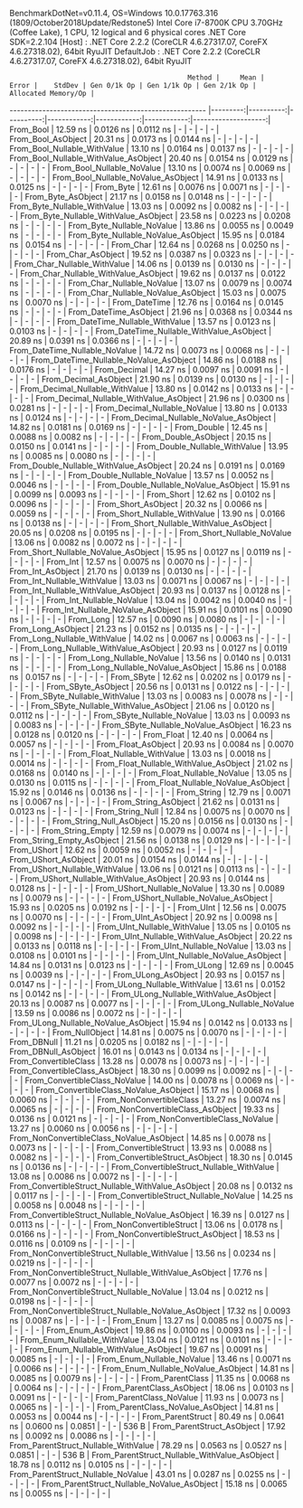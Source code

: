 
BenchmarkDotNet=v0.11.4, OS=Windows 10.0.17763.316 (1809/October2018Update/Redstone5)
Intel Core i7-8700K CPU 3.70GHz (Coffee Lake), 1 CPU, 12 logical and 6 physical cores
.NET Core SDK=2.2.104
  [Host]     : .NET Core 2.2.2 (CoreCLR 4.6.27317.07, CoreFX 4.6.27318.02), 64bit RyuJIT
  DefaultJob : .NET Core 2.2.2 (CoreCLR 4.6.27317.07, CoreFX 4.6.27318.02), 64bit RyuJIT


                                                Method |     Mean |     Error |    StdDev | Gen 0/1k Op | Gen 1/1k Op | Gen 2/1k Op | Allocated Memory/Op |
------------------------------------------------------ |---------:|----------:|----------:|------------:|------------:|------------:|--------------------:|
                                             From_Bool | 12.59 ns | 0.0126 ns | 0.0112 ns |           - |           - |           - |                   - |
                                    From_Bool_AsObject | 20.31 ns | 0.0173 ns | 0.0144 ns |           - |           - |           - |                   - |
                          From_Bool_Nullable_WithValue | 13.10 ns | 0.0164 ns | 0.0137 ns |           - |           - |           - |                   - |
                 From_Bool_Nullable_WithValue_AsObject | 20.40 ns | 0.0154 ns | 0.0129 ns |           - |           - |           - |                   - |
                            From_Bool_Nullable_NoValue | 13.10 ns | 0.0074 ns | 0.0069 ns |           - |           - |           - |                   - |
                   From_Bool_Nullable_NoValue_AsObject | 14.91 ns | 0.0133 ns | 0.0125 ns |           - |           - |           - |                   - |
                                             From_Byte | 12.61 ns | 0.0076 ns | 0.0071 ns |           - |           - |           - |                   - |
                                    From_Byte_AsObject | 21.17 ns | 0.0158 ns | 0.0148 ns |           - |           - |           - |                   - |
                          From_Byte_Nullable_WithValue | 13.03 ns | 0.0092 ns | 0.0082 ns |           - |           - |           - |                   - |
                 From_Byte_Nullable_WithValue_AsObject | 23.58 ns | 0.0223 ns | 0.0208 ns |           - |           - |           - |                   - |
                            From_Byte_Nullable_NoValue | 13.86 ns | 0.0055 ns | 0.0049 ns |           - |           - |           - |                   - |
                   From_Byte_Nullable_NoValue_AsObject | 15.95 ns | 0.0184 ns | 0.0154 ns |           - |           - |           - |                   - |
                                             From_Char | 12.64 ns | 0.0268 ns | 0.0250 ns |           - |           - |           - |                   - |
                                    From_Char_AsObject | 19.52 ns | 0.0387 ns | 0.0323 ns |           - |           - |           - |                   - |
                          From_Char_Nullable_WithValue | 14.06 ns | 0.0139 ns | 0.0130 ns |           - |           - |           - |                   - |
                 From_Char_Nullable_WithValue_AsObject | 19.62 ns | 0.0137 ns | 0.0122 ns |           - |           - |           - |                   - |
                            From_Char_Nullable_NoValue | 13.07 ns | 0.0079 ns | 0.0074 ns |           - |           - |           - |                   - |
                   From_Char_Nullable_NoValue_AsObject | 15.03 ns | 0.0075 ns | 0.0070 ns |           - |           - |           - |                   - |
                                         From_DateTime | 12.76 ns | 0.0164 ns | 0.0145 ns |           - |           - |           - |                   - |
                                From_DateTime_AsObject | 21.96 ns | 0.0368 ns | 0.0344 ns |           - |           - |           - |                   - |
                      From_DateTime_Nullable_WithValue | 13.57 ns | 0.0123 ns | 0.0103 ns |           - |           - |           - |                   - |
             From_DateTime_Nullable_WithValue_AsObject | 20.89 ns | 0.0391 ns | 0.0366 ns |           - |           - |           - |                   - |
                        From_DateTime_Nullable_NoValue | 14.72 ns | 0.0073 ns | 0.0068 ns |           - |           - |           - |                   - |
               From_DateTime_Nullable_NoValue_AsObject | 14.86 ns | 0.0188 ns | 0.0176 ns |           - |           - |           - |                   - |
                                          From_Decimal | 14.27 ns | 0.0097 ns | 0.0091 ns |           - |           - |           - |                   - |
                                 From_Decimal_AsObject | 21.90 ns | 0.0139 ns | 0.0130 ns |           - |           - |           - |                   - |
                       From_Decimal_Nullable_WithValue | 13.80 ns | 0.0142 ns | 0.0133 ns |           - |           - |           - |                   - |
              From_Decimal_Nullable_WithValue_AsObject | 21.96 ns | 0.0300 ns | 0.0281 ns |           - |           - |           - |                   - |
                         From_Decimal_Nullable_NoValue | 13.80 ns | 0.0133 ns | 0.0124 ns |           - |           - |           - |                   - |
                From_Decimal_Nullable_NoValue_AsObject | 14.82 ns | 0.0181 ns | 0.0169 ns |           - |           - |           - |                   - |
                                           From_Double | 12.45 ns | 0.0088 ns | 0.0082 ns |           - |           - |           - |                   - |
                                  From_Double_AsObject | 20.15 ns | 0.0150 ns | 0.0141 ns |           - |           - |           - |                   - |
                        From_Double_Nullable_WithValue | 13.95 ns | 0.0085 ns | 0.0080 ns |           - |           - |           - |                   - |
               From_Double_Nullable_WithValue_AsObject | 20.24 ns | 0.0191 ns | 0.0169 ns |           - |           - |           - |                   - |
                          From_Double_Nullable_NoValue | 13.57 ns | 0.0052 ns | 0.0046 ns |           - |           - |           - |                   - |
                 From_Double_Nullable_NoValue_AsObject | 15.91 ns | 0.0099 ns | 0.0093 ns |           - |           - |           - |                   - |
                                            From_Short | 12.62 ns | 0.0102 ns | 0.0096 ns |           - |           - |           - |                   - |
                                   From_Short_AsObject | 20.32 ns | 0.0066 ns | 0.0059 ns |           - |           - |           - |                   - |
                         From_Short_Nullable_WithValue | 13.90 ns | 0.0166 ns | 0.0138 ns |           - |           - |           - |                   - |
                From_Short_Nullable_WithValue_AsObject | 20.05 ns | 0.0208 ns | 0.0195 ns |           - |           - |           - |                   - |
                           From_Short_Nullable_NoValue | 13.06 ns | 0.0082 ns | 0.0072 ns |           - |           - |           - |                   - |
                  From_Short_Nullable_NoValue_AsObject | 15.95 ns | 0.0127 ns | 0.0119 ns |           - |           - |           - |                   - |
                                              From_Int | 12.57 ns | 0.0075 ns | 0.0070 ns |           - |           - |           - |                   - |
                                     From_Int_AsObject | 21.70 ns | 0.0139 ns | 0.0130 ns |           - |           - |           - |                   - |
                           From_Int_Nullable_WithValue | 13.03 ns | 0.0071 ns | 0.0067 ns |           - |           - |           - |                   - |
                  From_Int_Nullable_WithValue_AsObject | 20.93 ns | 0.0137 ns | 0.0128 ns |           - |           - |           - |                   - |
                             From_Int_Nullable_NoValue | 13.04 ns | 0.0042 ns | 0.0040 ns |           - |           - |           - |                   - |
                    From_Int_Nullable_NoValue_AsObject | 15.91 ns | 0.0101 ns | 0.0090 ns |           - |           - |           - |                   - |
                                             From_Long | 12.57 ns | 0.0090 ns | 0.0080 ns |           - |           - |           - |                   - |
                                    From_Long_AsObject | 21.23 ns | 0.0152 ns | 0.0135 ns |           - |           - |           - |                   - |
                          From_Long_Nullable_WithValue | 14.02 ns | 0.0067 ns | 0.0063 ns |           - |           - |           - |                   - |
                 From_Long_Nullable_WithValue_AsObject | 20.93 ns | 0.0127 ns | 0.0119 ns |           - |           - |           - |                   - |
                            From_Long_Nullable_NoValue | 13.56 ns | 0.0140 ns | 0.0131 ns |           - |           - |           - |                   - |
                   From_Long_Nullable_NoValue_AsObject | 15.86 ns | 0.0188 ns | 0.0157 ns |           - |           - |           - |                   - |
                                            From_SByte | 12.62 ns | 0.0202 ns | 0.0179 ns |           - |           - |           - |                   - |
                                   From_SByte_AsObject | 20.56 ns | 0.0131 ns | 0.0122 ns |           - |           - |           - |                   - |
                         From_SByte_Nullable_WithValue | 13.03 ns | 0.0083 ns | 0.0078 ns |           - |           - |           - |                   - |
                From_SByte_Nullable_WithValue_AsObject | 21.06 ns | 0.0120 ns | 0.0112 ns |           - |           - |           - |                   - |
                           From_SByte_Nullable_NoValue | 13.03 ns | 0.0093 ns | 0.0083 ns |           - |           - |           - |                   - |
                  From_SByte_Nullable_NoValue_AsObject | 16.23 ns | 0.0128 ns | 0.0120 ns |           - |           - |           - |                   - |
                                            From_Float | 12.40 ns | 0.0064 ns | 0.0057 ns |           - |           - |           - |                   - |
                                   From_Float_AsObject | 20.93 ns | 0.0084 ns | 0.0070 ns |           - |           - |           - |                   - |
                         From_Float_Nullable_WithValue | 13.03 ns | 0.0018 ns | 0.0014 ns |           - |           - |           - |                   - |
                From_Float_Nullable_WithValue_AsObject | 21.02 ns | 0.0168 ns | 0.0140 ns |           - |           - |           - |                   - |
                           From_Float_Nullable_NoValue | 13.05 ns | 0.0130 ns | 0.0115 ns |           - |           - |           - |                   - |
                  From_Float_Nullable_NoValue_AsObject | 15.92 ns | 0.0146 ns | 0.0136 ns |           - |           - |           - |                   - |
                                           From_String | 12.79 ns | 0.0071 ns | 0.0067 ns |           - |           - |           - |                   - |
                                  From_String_AsObject | 21.62 ns | 0.0131 ns | 0.0123 ns |           - |           - |           - |                   - |
                                      From_String_Null | 12.84 ns | 0.0075 ns | 0.0070 ns |           - |           - |           - |                   - |
                             From_String_Null_AsObject | 15.20 ns | 0.0156 ns | 0.0130 ns |           - |           - |           - |                   - |
                                     From_String_Empty | 12.59 ns | 0.0079 ns | 0.0074 ns |           - |           - |           - |                   - |
                            From_String_Empty_AsObject | 21.56 ns | 0.0138 ns | 0.0129 ns |           - |           - |           - |                   - |
                                           From_UShort | 12.62 ns | 0.0059 ns | 0.0052 ns |           - |           - |           - |                   - |
                                  From_UShort_AsObject | 20.01 ns | 0.0154 ns | 0.0144 ns |           - |           - |           - |                   - |
                        From_UShort_Nullable_WithValue | 13.06 ns | 0.0121 ns | 0.0113 ns |           - |           - |           - |                   - |
               From_UShort_Nullable_WithValue_AsObject | 20.93 ns | 0.0144 ns | 0.0128 ns |           - |           - |           - |                   - |
                          From_UShort_Nullable_NoValue | 13.30 ns | 0.0089 ns | 0.0079 ns |           - |           - |           - |                   - |
                 From_UShort_Nullable_NoValue_AsObject | 15.93 ns | 0.0205 ns | 0.0192 ns |           - |           - |           - |                   - |
                                             From_UInt | 12.56 ns | 0.0075 ns | 0.0070 ns |           - |           - |           - |                   - |
                                    From_UInt_AsObject | 20.92 ns | 0.0098 ns | 0.0092 ns |           - |           - |           - |                   - |
                          From_UInt_Nullable_WithValue | 13.05 ns | 0.0105 ns | 0.0098 ns |           - |           - |           - |                   - |
                 From_UInt_Nullable_WithValue_AsObject | 20.22 ns | 0.0133 ns | 0.0118 ns |           - |           - |           - |                   - |
                            From_UInt_Nullable_NoValue | 13.03 ns | 0.0108 ns | 0.0101 ns |           - |           - |           - |                   - |
                   From_UInt_Nullable_NoValue_AsObject | 14.84 ns | 0.0131 ns | 0.0123 ns |           - |           - |           - |                   - |
                                            From_ULong | 12.69 ns | 0.0045 ns | 0.0039 ns |           - |           - |           - |                   - |
                                   From_ULong_AsObject | 20.93 ns | 0.0157 ns | 0.0147 ns |           - |           - |           - |                   - |
                         From_ULong_Nullable_WithValue | 13.61 ns | 0.0152 ns | 0.0142 ns |           - |           - |           - |                   - |
                From_ULong_Nullable_WithValue_AsObject | 20.13 ns | 0.0087 ns | 0.0077 ns |           - |           - |           - |                   - |
                           From_ULong_Nullable_NoValue | 13.59 ns | 0.0086 ns | 0.0072 ns |           - |           - |           - |                   - |
                  From_ULong_Nullable_NoValue_AsObject | 15.94 ns | 0.0142 ns | 0.0133 ns |           - |           - |           - |                   - |
                                       From_NullObject | 14.81 ns | 0.0075 ns | 0.0070 ns |           - |           - |           - |                   - |
                                           From_DBNull | 11.21 ns | 0.0205 ns | 0.0182 ns |           - |           - |           - |                   - |
                                  From_DBNull_AsObject | 16.01 ns | 0.0143 ns | 0.0134 ns |           - |           - |           - |                   - |
                                 From_ConvertibleClass | 13.28 ns | 0.0078 ns | 0.0073 ns |           - |           - |           - |                   - |
                        From_ConvertibleClass_AsObject | 18.30 ns | 0.0099 ns | 0.0092 ns |           - |           - |           - |                   - |
                         From_ConvertibleClass_NoValue | 14.00 ns | 0.0078 ns | 0.0069 ns |           - |           - |           - |                   - |
                From_ConvertibleClass_NoValue_AsObject | 15.17 ns | 0.0068 ns | 0.0060 ns |           - |           - |           - |                   - |
                              From_NonConvertibleClass | 13.27 ns | 0.0074 ns | 0.0065 ns |           - |           - |           - |                   - |
                     From_NonConvertibleClass_AsObject | 19.33 ns | 0.0136 ns | 0.0121 ns |           - |           - |           - |                   - |
                      From_NonConvertibleClass_NoValue | 13.27 ns | 0.0060 ns | 0.0056 ns |           - |           - |           - |                   - |
             From_NonConvertibleClass_NoValue_AsObject | 14.85 ns | 0.0078 ns | 0.0073 ns |           - |           - |           - |                   - |
                                From_ConvertibleStruct | 13.93 ns | 0.0088 ns | 0.0082 ns |           - |           - |           - |                   - |
                       From_ConvertibleStruct_AsObject | 18.30 ns | 0.0145 ns | 0.0136 ns |           - |           - |           - |                   - |
             From_ConvertibleStruct_Nullable_WithValue | 13.08 ns | 0.0086 ns | 0.0072 ns |           - |           - |           - |                   - |
    From_ConvertibleStruct_Nullable_WithValue_AsObject | 20.08 ns | 0.0132 ns | 0.0117 ns |           - |           - |           - |                   - |
               From_ConvertibleStruct_Nullable_NoValue | 14.25 ns | 0.0058 ns | 0.0048 ns |           - |           - |           - |                   - |
      From_ConvertibleStruct_Nullable_NoValue_AsObject | 16.39 ns | 0.0127 ns | 0.0113 ns |           - |           - |           - |                   - |
                             From_NonConvertibleStruct | 13.06 ns | 0.0178 ns | 0.0166 ns |           - |           - |           - |                   - |
                    From_NonConvertibleStruct_AsObject | 18.53 ns | 0.0116 ns | 0.0109 ns |           - |           - |           - |                   - |
          From_NonConvertibleStruct_Nullable_WithValue | 13.56 ns | 0.0234 ns | 0.0219 ns |           - |           - |           - |                   - |
 From_NonConvertibleStruct_Nullable_WithValue_AsObject | 17.76 ns | 0.0077 ns | 0.0072 ns |           - |           - |           - |                   - |
            From_NonConvertibleStruct_Nullable_NoValue | 13.04 ns | 0.0212 ns | 0.0198 ns |           - |           - |           - |                   - |
   From_NonConvertibleStruct_Nullable_NoValue_AsObject | 17.32 ns | 0.0093 ns | 0.0087 ns |           - |           - |           - |                   - |
                                             From_Enum | 13.27 ns | 0.0085 ns | 0.0075 ns |           - |           - |           - |                   - |
                                    From_Enum_AsObject | 19.86 ns | 0.0100 ns | 0.0093 ns |           - |           - |           - |                   - |
                          From_Enum_Nullable_WithValue | 13.04 ns | 0.0121 ns | 0.0101 ns |           - |           - |           - |                   - |
                 From_Enum_Nullable_WithValue_AsObject | 19.67 ns | 0.0091 ns | 0.0085 ns |           - |           - |           - |                   - |
                            From_Enum_Nullable_NoValue | 13.46 ns | 0.0071 ns | 0.0066 ns |           - |           - |           - |                   - |
                   From_Enum_Nullable_NoValue_AsObject | 14.81 ns | 0.0085 ns | 0.0079 ns |           - |           - |           - |                   - |
                                      From_ParentClass | 11.35 ns | 0.0068 ns | 0.0064 ns |           - |           - |           - |                   - |
                             From_ParentClass_AsObject | 18.06 ns | 0.0103 ns | 0.0091 ns |           - |           - |           - |                   - |
                              From_ParentClass_NoValue | 11.93 ns | 0.0073 ns | 0.0065 ns |           - |           - |           - |                   - |
                     From_ParentClass_NoValue_AsObject | 14.81 ns | 0.0053 ns | 0.0044 ns |           - |           - |           - |                   - |
                                     From_ParentStruct | 80.49 ns | 0.0641 ns | 0.0600 ns |      0.0851 |           - |           - |               536 B |
                            From_ParentStruct_AsObject | 17.92 ns | 0.0092 ns | 0.0086 ns |           - |           - |           - |                   - |
                  From_ParentStruct_Nullable_WithValue | 78.29 ns | 0.0563 ns | 0.0527 ns |      0.0851 |           - |           - |               536 B |
         From_ParentStruct_Nullable_WithValue_AsObject | 18.78 ns | 0.0112 ns | 0.0105 ns |           - |           - |           - |                   - |
                    From_ParentStruct_Nullable_NoValue | 43.01 ns | 0.0287 ns | 0.0255 ns |           - |           - |           - |                   - |
           From_ParentStruct_Nullable_NoValue_AsObject | 15.18 ns | 0.0065 ns | 0.0055 ns |           - |           - |           - |                   - |
